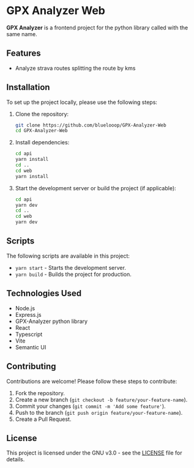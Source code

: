 # GPX Analyzer Web

**GPX Analyzer** is a frontend project for the python library called with the same name.

## Features

- Analyze strava routes splitting the route by kms

## Installation

To set up the project locally, please use the following steps:

1. Clone the repository:

   ```bash
   git clone https://github.com/bluelooop/GPX-Analyzer-Web
   cd GPX-Analyzer-Web
   ```

2. Install dependencies:

   ```bash
   cd api
   yarn install
   cd ..
   cd web
   yarn install
   ```

3. Start the development server or build the project (if applicable):

   ```bash
   cd api
   yarn dev
   cd ..
   cd web
   yarn dev
   ```

## Scripts

The following scripts are available in this project:

- `yarn start` - Starts the development server.
- `yarn build` - Builds the project for production.

## Technologies Used

- Node.js
- Express.js
- GPX-Analyzer python library
- React
- Typescript
- Vite
- Semantic UI

## Contributing

Contributions are welcome! Please follow these steps to contribute:

1. Fork the repository.
2. Create a new branch (`git checkout -b feature/your-feature-name`).
3. Commit your changes (`git commit -m 'Add some feature'`).
4. Push to the branch (`git push origin feature/your-feature-name`).
5. Create a Pull Request.

## License

This project is licensed under the GNU v3.0 - see the [LICENSE](LICENSE) file for details.